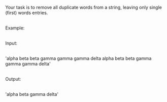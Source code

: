 Your task is to remove all duplicate words from a string, leaving only single (first) words entries.<br>
<br>

Example:<br>
<br>

Input:<br>
<br>

'alpha beta beta gamma gamma gamma delta alpha beta beta gamma gamma gamma delta'<br>
<br>

Output:<br>
<br>

'alpha beta gamma delta'
